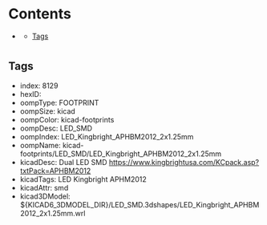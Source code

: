 



Contents
========

* [](#)
	* [Tags](#tags)

# 

## Tags

- index: 8129
- hexID: 
- oompType: FOOTPRINT
- oompSize: kicad
- oompColor: kicad-footprints
- oompDesc: LED_SMD
- oompIndex: LED_Kingbright_APHBM2012_2x1.25mm
- oompName: kicad-footprints/LED_SMD/LED_Kingbright_APHBM2012_2x1.25mm
- kicadDesc: Dual LED SMD https://www.kingbrightusa.com/KCpack.asp?txtPack=APHBM2012
- kicadTags: LED Kingbright APHM2012
- kicadAttr: smd
- kicad3DModel: ${KICAD6_3DMODEL_DIR}/LED_SMD.3dshapes/LED_Kingbright_APHBM2012_2x1.25mm.wrl
